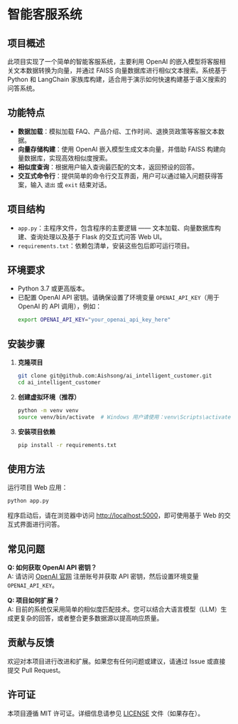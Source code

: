 # 智能客服系统

## 项目概述

此项目实现了一个简单的智能客服系统，主要利用 OpenAI 的嵌入模型将客服相关文本数据转换为向量，并通过 FAISS 向量数据库进行相似文本搜索。系统基于 Python 和 LangChain 家族库构建，适合用于演示如何快速构建基于语义搜索的问答系统。

## 功能特点

- **数据加载**：模拟加载 FAQ、产品介绍、工作时间、退换货政策等客服文本数据。
- **向量存储构建**：使用 OpenAI 嵌入模型生成文本向量，并借助 FAISS 构建向量数据库，实现高效相似度搜索。
- **相似度查询**：根据用户输入查询最匹配的文本，返回预设的回答。
- **交互式命令行**：提供简单的命令行交互界面，用户可以通过输入问题获得答案，输入 `退出` 或 `exit` 结束对话。

## 项目结构

- `app.py`：主程序文件，包含程序的主要逻辑 —— 文本加载、向量数据库构建、查询处理以及基于 Flask 的交互式问答 Web UI。
- `requirements.txt`：依赖包清单，安装这些包后即可运行项目。

## 环境要求

- Python 3.7 或更高版本。
- 已配置 OpenAI API 密钥。请确保设置了环境变量 `OPENAI_API_KEY`（用于 OpenAI 的 API 调用），例如：
  ```bash
  export OPENAI_API_KEY="your_openai_api_key_here"
  ```

## 安装步骤

1. **克隆项目**
   ```bash
   git clone git@github.com:Aishsong/ai_intelligent_customer.git
   cd ai_intelligent_customer
   ```

2. **创建虚拟环境（推荐）**
   ```bash
   python -m venv venv
   source venv/bin/activate  # Windows 用户请使用：venv\Scripts\activate
   ```

3. **安装项目依赖**
   ```bash
   pip install -r requirements.txt
   ```

## 使用方法

运行项目 Web 应用：

```bash
python app.py
```

程序启动后，请在浏览器中访问 [http://localhost:5000](http://localhost:5000)，即可使用基于 Web 的交互式界面进行问答。

## 常见问题

**Q: 如何获取 OpenAI API 密钥？**  
A: 请访问 [OpenAI 官网](https://openai.com/api/) 注册账号并获取 API 密钥，然后设置环境变量 `OPENAI_API_KEY`。

**Q: 项目如何扩展？**  
A: 目前的系统仅采用简单的相似度匹配技术。您可以结合大语言模型（LLM）生成更复杂的回答，或者整合更多数据源以提高响应质量。

## 贡献与反馈

欢迎对本项目进行改进和扩展。如果您有任何问题或建议，请通过 Issue 或直接提交 Pull Request。

## 许可证

本项目遵循 MIT 许可证。详细信息请参见 [LICENSE](LICENSE) 文件（如果存在）。